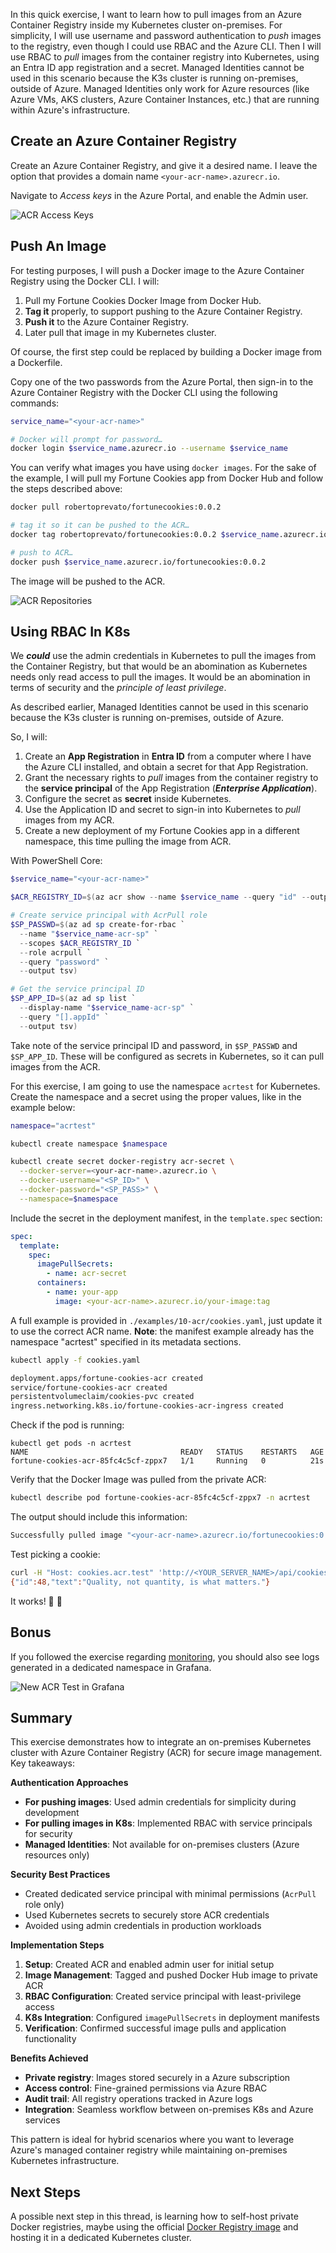 In this quick exercise, I want to learn how to pull images from an Azure Container
Registry inside my Kubernetes cluster on-premises. For simplicity, I will use username
and password authentication to *push* images to the registry, even though I could use
RBAC and the Azure CLI. Then I will use RBAC to *pull* images from the container
registry into Kubernetes, using an Entra ID app registration and a secret. Managed
Identities cannot be used in this scenario because the K3s cluster is running
on-premises, outside of Azure. Managed Identities only work for Azure resources (like
Azure VMs, AKS clusters, Azure Container Instances, etc.) that are running within
Azure's infrastructure.

## Create an Azure Container Registry

Create an Azure Container Registry, and give it a desired name. I leave the option that
provides a domain name `<your-acr-name>.azurecr.io`.

Navigate to *Access keys* in the Azure Portal, and enable the Admin user.

![ACR Access Keys](https://gist.githubusercontent.com/RobertoPrevato/38a0598b515a2f7257c614938843b99b/raw/de6a659039f390cc7ed62dfa2bd2a3c062ed1944/acr-01.png)

## Push An Image

For testing purposes, I will push a Docker image to the Azure Container Registry using
the Docker CLI. I will:

1. Pull my Fortune Cookies Docker Image from Docker Hub.
2. **Tag it** properly, to support pushing to the Azure Container Registry.
3. **Push it** to the Azure Container Registry.
4. Later pull that image in my Kubernetes cluster.

Of course, the first step could be replaced by building a Docker image from a
Dockerfile.

Copy one of the two passwords from the Azure Portal, then sign-in to the Azure Container
Registry with the Docker CLI using the following commands:

```bash
service_name="<your-acr-name>"

# Docker will prompt for password…
docker login $service_name.azurecr.io --username $service_name
```

You can verify what images you have using `docker images`. For the sake of the example,
I will pull my Fortune Cookies app from Docker Hub and follow the steps described above:

```bash
docker pull robertoprevato/fortunecookies:0.0.2

# tag it so it can be pushed to the ACR…
docker tag robertoprevato/fortunecookies:0.0.2 $service_name.azurecr.io/fortunecookies:0.0.2

# push to ACR…
docker push $service_name.azurecr.io/fortunecookies:0.0.2
```

The image will be pushed to the ACR.

![ACR Repositories](https://gist.githubusercontent.com/RobertoPrevato/38a0598b515a2f7257c614938843b99b/raw/de6a659039f390cc7ed62dfa2bd2a3c062ed1944/acr-02.png)

## Using RBAC In K8s

We _**could**_ use the admin credentials in Kubernetes to pull the images from the
Container Registry, but that would be an abomination as Kubernetes needs only read
access to pull the images. It would be an abomination in terms of security and the
_principle of least privilege_.

As described earlier, Managed Identities cannot be used in this scenario because the K3s
cluster is running on-premises, outside of Azure.

So, I will:

1. Create an **App Registration** in **Entra ID** from a computer where I have the Azure CLI
   installed, and obtain a secret for that App Registration.
1. Grant the necessary rights to *pull* images from the container registry to the
   **service principal** of the App Registration (**_Enterprise Application_**).
1. Configure the secret as **secret** inside Kubernetes.
1. Use the Application ID and secret to sign-in into Kubernetes to *pull* images from
   my ACR.
1. Create a new deployment of my Fortune Cookies app in a different namespace, this time
   pulling the image from ACR.

With PowerShell Core:

```ps1
$service_name="<your-acr-name>"

$ACR_REGISTRY_ID=$(az acr show --name $service_name --query "id" --output tsv)

# Create service principal with AcrPull role
$SP_PASSWD=$(az ad sp create-for-rbac `
  --name "$service_name-acr-sp" `
  --scopes $ACR_REGISTRY_ID `
  --role acrpull `
  --query "password" `
  --output tsv)

# Get the service principal ID
$SP_APP_ID=$(az ad sp list `
  --display-name "$service_name-acr-sp" `
  --query "[].appId" `
  --output tsv)
```

Take note of the service principal ID and password, in `$SP_PASSWD` and `$SP_APP_ID`.
These will be configured as secrets in Kubernetes, so it can pull images from the ACR.

For this exercise, I am going to use the namespace `acrtest` for Kubernetes.
Create the namespace and a secret using the proper values, like in the example below:

```bash
namespace="acrtest"

kubectl create namespace $namespace

kubectl create secret docker-registry acr-secret \
  --docker-server=<your-acr-name>.azurecr.io \
  --docker-username="<SP_ID>" \
  --docker-password="<SP_PASS>" \
  --namespace=$namespace
```

Include the secret in the deployment manifest, in the `template.spec` section:

```yaml
spec:
  template:
    spec:
      imagePullSecrets:
        - name: acr-secret
      containers:
        - name: your-app
          image: <your-acr-name>.azurecr.io/your-image:tag
```

A full example is provided in `./examples/10-acr/cookies.yaml`, just update it to use
the correct ACR name. **Note**: the manifest example already has the namespace "acrtest"
specified in its metadata sections.

```bash
kubectl apply -f cookies.yaml

deployment.apps/fortune-cookies-acr created
service/fortune-cookies-acr created
persistentvolumeclaim/cookies-pvc created
ingress.networking.k8s.io/fortune-cookies-acr-ingress created
```

Check if the pod is running:

```
kubectl get pods -n acrtest
NAME                                  READY   STATUS    RESTARTS   AGE
fortune-cookies-acr-85fc4c5cf-zppx7   1/1     Running   0          21s
```

Verify that the Docker Image was pulled from the private ACR:

```bash
kubectl describe pod fortune-cookies-acr-85fc4c5cf-zppx7 -n acrtest
```

The output should include this information:

```bash
Successfully pulled image "<your-acr-name>.azurecr.io/fortunecookies:0.0.2" in 787ms (787ms including waiting). Image size: 150639434 bytes.
```

Test picking a cookie:

```bash
curl -H "Host: cookies.acr.test" 'http://<YOUR_SERVER_NAME>/api/cookies/pick'
{"id":48,"text":"Quality, not quantity, is what matters."}
```

It works! :tada: :tada:

## Bonus

If you followed the exercise regarding [monitoring](./monitoring.md), you should also
see logs generated in a dedicated namespace in Grafana.

![New ACR Test in Grafana](https://gist.githubusercontent.com/RobertoPrevato/38a0598b515a2f7257c614938843b99b/raw/61569ae7ccd5d02c3de45016abcd4abfe6be1469/grafana-acrtest.png)

## Summary

This exercise demonstrates how to integrate an on-premises Kubernetes cluster with Azure
Container Registry (ACR) for secure image management. Key takeaways:

**Authentication Approaches**

- **For pushing images**: Used admin credentials for simplicity during development
- **For pulling images in K8s**: Implemented RBAC with service principals for security
- **Managed Identities**: Not available for on-premises clusters (Azure resources only)

**Security Best Practices**

- Created dedicated service principal with minimal permissions (`AcrPull` role only)
- Used Kubernetes secrets to securely store ACR credentials
- Avoided using admin credentials in production workloads

**Implementation Steps**

1. **Setup**: Created ACR and enabled admin user for initial setup
2. **Image Management**: Tagged and pushed Docker Hub image to private ACR
3. **RBAC Configuration**: Created service principal with least-privilege access
4. **K8s Integration**: Configured `imagePullSecrets` in deployment manifests
5. **Verification**: Confirmed successful image pulls and application functionality

**Benefits Achieved**

- **Private registry**: Images stored securely in a Azure subscription
- **Access control**: Fine-grained permissions via Azure RBAC
- **Audit trail**: All registry operations tracked in Azure logs
- **Integration**: Seamless workflow between on-premises K8s and Azure services

This pattern is ideal for hybrid scenarios where you want to leverage Azure's managed
container registry while maintaining on-premises Kubernetes infrastructure.

## Next Steps

A possible next step in this thread, is learning how to self-host private Docker
registries, maybe using the official [Docker Registry image](https://hub.docker.com/_/registry)
and hosting it in a dedicated Kubernetes cluster.
